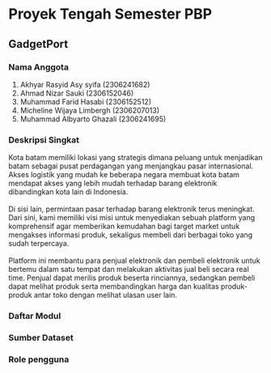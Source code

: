 # Proyek Tengah Semester PBP
## GadgetPort

### Nama Anggota
1. Akhyar Rasyid Asy syifa (2306241682)
2. Ahmad Nizar Sauki (2306152046)
3. Muhammad Farid Hasabi (2306152512)
4. Micheline Wijaya Limbergh (2306207013)
5. Muhammad Albyarto Ghazali (2306241695)

### Deskripsi Singkat
Kota batam memiliki lokasi yang strategis dimana peluang untuk menjadikan batam sebagai pusat perdagangan yang menjangkau pasar internasional. Akses logistik yang mudah ke beberapa negara membuat kota batam mendapat akses yang lebih mudah terhadap barang elektronik dibandingkan kota lain di Indonesia. 
<br><br>
Di sisi lain, permintaan pasar terhadap barang elektronik terus meningkat. Dari sini, kami memiliki visi misi untuk menyediakan sebuah platform yang komprehensif agar memberikan kemudahan bagi target market untuk mengakses informasi produk, sekaligus membeli dari berbagai toko yang sudah terpercaya. 
<br><br>
Platform ini membantu para penjual elektronik dan pembeli elektronik untuk bertemu dalam satu tempat dan melakukan aktivitas jual beli secara real time. Penjual dapat merilis produk beserta rinciannya, sedangkan pembeli dapat melihat produk serta membandingkan harga dan kualitas produk-produk antar toko dengan melihat ulasan user lain.

### Daftar Modul

### Sumber Dataset

### Role pengguna


